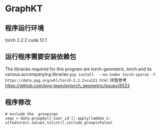 # GraphKT

## 程序运行环境
torch 2.2.2
cuda 12.1

## 运行程序需要安装依赖包
The libraries required for this program are torch-geometric, torch and its various accompanying libraries
`pip install  --no-index torch-sparse -f https://data.pyg.org/whl/torch-2.2.2+cu121.html`
详情参考 https://github.com/pyg-team/pytorch_geometric/issues/8523

## 程序修改
    # exclude the  groupings
    seqs = data.groupby(['user_id']).apply(lambda x: x[features].values.tolist(),include_groups=False)

